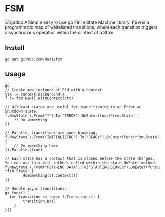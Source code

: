 # FSM
[![godoc](http://img.shields.io/badge/godoc-reference-blue.svg?style=flat)](https://godoc.org/github.com/dadi/fsm)
A Simple easy to use go Finite State Machine library. FSM is a programmatic map of whitelisted transitions, where each transition triggers a synchronous operation within the context of a State.

## Install

```
go get github.com/dadi/fsm
```

## Usage

```
go
// Create new instance of FSM with a context
ctx := context.Background()
f := fsm.New().WithContext(ctx)

// Wildcard states are useful for transitioning to an Error or Shutdown state.
f.NewState().From("*").To("ERROR").OnEnter(func(*fsm.State) {
	// Do something
})

// Parallel transitions are none blocking.
f.NewState().From("INITIALIZING").To("READY").OnEnter(func(*fsm.State) {
	// Do something here
}).Parallel(true)

// Each state has a context that is closed before the state changes. You can use this with methods called within the state OnEnter method.
f.NewState().From("FETCHING_DATA").To("STARTING_SERVER").OnEnter(func(s *fsm.State) {
		doSomething(st.Context())
})

// Handle async transitions.
go func() {
  for transition := range f.Transitions() {
		transition.Do()
	}
}()
```